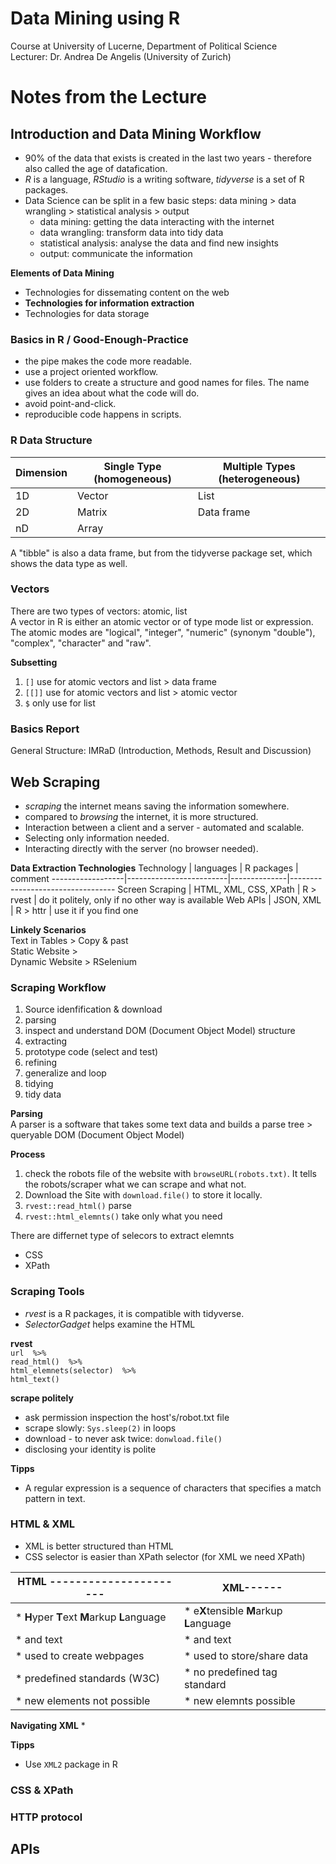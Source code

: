 # Data Mining using R
Course at University of Lucerne, Department of Political Science  
Lecturer: Dr. Andrea De Angelis (University of Zurich)

# Notes from the Lecture
## Introduction and Data Mining Workflow
* 90% of the data that exists is created in the last two years - therefore also called the age of datafication.
* *R* is a language, *RStudio* is a writing software, *tidyverse* is a set of R packages.
* Data Science can be split in a few basic steps: data mining > data wrangling > statistical analysis > output
    * data mining: getting the data interacting with the internet
    * data wrangling: transform data into tidy data
    * statistical analysis: analyse the data and find new insights
    * output: communicate the information

**Elements of Data Mining**
* Technologies for dissemating content on the web
* **Technologies for information extraction**
* Technologies for data storage

### Basics in R / Good-Enough-Practice
* the pipe makes the code more readable.
* use a project oriented workflow.
* use folders to create a structure and good names for files. The name gives an idea about what the code will do.
* avoid point-and-click.
* reproducible code happens in scripts.

### R Data Structure
Dimension | Single Type (homogeneous) | Multiple Types (heterogeneous) 
----------|-------------------------|-----------------------------
1D        | Vector                  | List 
2D        | Matrix                  | Data frame 
nD        | Array                   |  

A "tibble" is also a data frame, but from the tidyverse package set, which shows the data type as well.

### Vectors
There are two types of vectors: atomic, list  
A vector in R is either an atomic vector or of type mode list or expression.
The atomic modes are "logical", "integer", "numeric" (synonym "double"), "complex", "character" and "raw".

**Subsetting**  
1. `[]` use for atomic vectors and list > data frame
2. `[[]]` use for atomic vectors and list > atomic vector
3. `$` only use for  list

### Basics Report
General Structure: IMRaD (Introduction, Methods, Result and Discussion)

## Web Scraping
* *scraping* the internet means saving the information somewhere.
* compared to *browsing* the internet, it is more structured.
* Interaction between a client and a server - automated and scalable.
* Selecting only information needed.
* Interacting directly with the server (no browser needed).

**Data Extraction Technologies**
Technology        | languages               | R packages   | comment
------------------|-------------------------|--------------|----------------------------------
Screen Scraping   |  HTML, XML, CSS, XPath  | R > rvest    | do it politely, only if no other way is available
Web APIs          |  JSON, XML              | R > httr     | use it if you find one

**Linkely Scenarios**  
Text in Tables > Copy & past  
Static Website >  
Dynamic Website > RSelenium  

### Scraping Workflow
1. Source idenfification & download
2. parsing
3. inspect and understand DOM (Document Object Model) structure
4. extracting
5. prototype code (select and test)
6. refining
7. generalize and loop
8. tidying
9. tidy data

**Parsing**  
A parser is a software that takes some text data and builds a parse tree > queryable DOM (Document Object Model)

**Process**
1. check the robots file of the website with `browseURL(robots.txt)`. It tells the robots/scraper what we can scrape and what not.
2. Download the Site with `download.file()` to store it locally.
3. `rvest::read_html()` parse
4. `rvest::html_elemnts()` take only what you need

There are differnet type of selecors to extract elemnts
* CSS
* XPath

### Scraping Tools
* *rvest* is a R packages, it is compatible with tidyverse.
* *SelectorGadget* helps examine the HTML

**rvest**  
`url  %>%`   
`read_html()  %>%`  
`html_elemnets(selector)  %>%`   
`html_text()` 

**scrape politely**
* ask permission inspection the host's/robot.txt file
* scrape slowly: `Sys.sleep(2)` in loops
* download - to never ask twice: `donwload.file()`
* disclosing your identity is polite

**Tipps**
* A regular expression is a sequence of characters that specifies a match pattern in text.

### HTML & XML
* XML is better structured than HTML
* CSS selector is easier than XPath selector (for XML we need XPath)

HTML ----------------------|XML------|
---------------------------|----------|
* **H**yper **T**ext **M**arkup **L**anguage 	| * e**X**tensible **M**arkup **L**anguage
* <tags> and text </tags>   	|* <tags> and text </tags>
* used to create webpages   	|* used to store/share data
* predefined standards (W3C)  | * no predefined tag standard
* new elements not possible 	| * new elemnts possible

**Navigating XML**
* 

**Tipps**
* Use `XML2` package in R

### CSS & XPath

### HTTP protocol

## APIs

